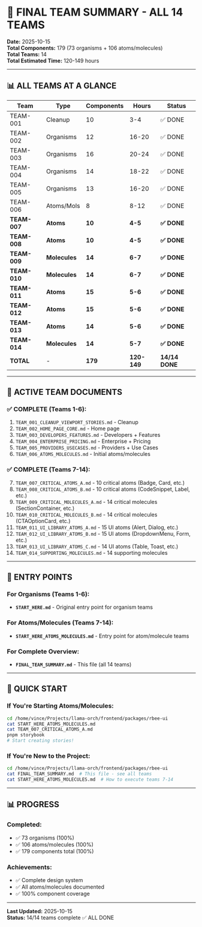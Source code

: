 # 🎯 FINAL TEAM SUMMARY - ALL 14 TEAMS

**Date:** 2025-10-15  
**Total Components:** 179 (73 organisms + 106 atoms/molecules)  
**Total Teams:** 14  
**Total Estimated Time:** 120-149 hours

---

## 📊 ALL TEAMS AT A GLANCE

| Team | Type | Components | Hours | Status |
|------|------|-----------|-------|--------|
| TEAM-001 | Cleanup | 10 | 3-4 | ✅ DONE |
| TEAM-002 | Organisms | 12 | 16-20 | ✅ DONE |
| TEAM-003 | Organisms | 16 | 20-24 | ✅ DONE |
| TEAM-004 | Organisms | 14 | 18-22 | ✅ DONE |
| TEAM-005 | Organisms | 13 | 16-20 | ✅ DONE |
| TEAM-006 | Atoms/Mols | 8 | 8-12 | ✅ DONE |
| **TEAM-007** | **Atoms** | **10** | **4-5** | **✅ DONE** |
| **TEAM-008** | **Atoms** | **10** | **4-5** | **✅ DONE** |
| **TEAM-009** | **Molecules** | **14** | **6-7** | **✅ DONE** |
| **TEAM-010** | **Molecules** | **14** | **6-7** | **✅ DONE** |
| **TEAM-011** | **Atoms** | **15** | **5-6** | **✅ DONE** |
| **TEAM-012** | **Atoms** | **15** | **5-6** | **✅ DONE** |
| **TEAM-013** | **Atoms** | **14** | **5-6** | **✅ DONE** |
| **TEAM-014** | **Molecules** | **14** | **5-7** | **✅ DONE** |
| **TOTAL** | - | **179** | **120-149** | **14/14 DONE** |

---

## 📁 ACTIVE TEAM DOCUMENTS

### ✅ COMPLETE (Teams 1-6):
1. `TEAM_001_CLEANUP_VIEWPORT_STORIES.md` - Cleanup
2. `TEAM_002_HOME_PAGE_CORE.md` - Home page
3. `TEAM_003_DEVELOPERS_FEATURES.md` - Developers + Features
4. `TEAM_004_ENTERPRISE_PRICING.md` - Enterprise + Pricing
5. `TEAM_005_PROVIDERS_USECASES.md` - Providers + Use Cases
6. `TEAM_006_ATOMS_MOLECULES.md` - Initial atoms/molecules

### ✅ COMPLETE (Teams 7-14):
7. `TEAM_007_CRITICAL_ATOMS_A.md` - 10 critical atoms (Badge, Card, etc.)
8. `TEAM_008_CRITICAL_ATOMS_B.md` - 10 critical atoms (CodeSnippet, Label, etc.)
9. `TEAM_009_CRITICAL_MOLECULES_A.md` - 14 critical molecules (SectionContainer, etc.)
10. `TEAM_010_CRITICAL_MOLECULES_B.md` - 14 critical molecules (CTAOptionCard, etc.)
11. `TEAM_011_UI_LIBRARY_ATOMS_A.md` - 15 UI atoms (Alert, Dialog, etc.)
12. `TEAM_012_UI_LIBRARY_ATOMS_B.md` - 15 UI atoms (DropdownMenu, Form, etc.)
13. `TEAM_013_UI_LIBRARY_ATOMS_C.md` - 14 UI atoms (Table, Toast, etc.)
14. `TEAM_014_SUPPORTING_MOLECULES.md` - 14 supporting molecules

---

## 🚀 ENTRY POINTS

### For Organisms (Teams 1-6):
- **`START_HERE.md`** - Original entry point for organism teams

### For Atoms/Molecules (Teams 7-14):
- **`START_HERE_ATOMS_MOLECULES.md`** - Entry point for atom/molecule teams

### For Complete Overview:
- **`FINAL_TEAM_SUMMARY.md`** - This file (all 14 teams)

---

## 🎯 QUICK START

### If You're Starting Atoms/Molecules:
```bash
cd /home/vince/Projects/llama-orch/frontend/packages/rbee-ui
cat START_HERE_ATOMS_MOLECULES.md
cat TEAM_007_CRITICAL_ATOMS_A.md
pnpm storybook
# Start creating stories!
```

### If You're New to the Project:
```bash
cd /home/vince/Projects/llama-orch/frontend/packages/rbee-ui
cat FINAL_TEAM_SUMMARY.md  # This file - see all teams
cat START_HERE_ATOMS_MOLECULES.md  # How to execute teams 7-14
```

---

## 📊 PROGRESS

### Completed:
- ✅ 73 organisms (100%)
- ✅ 106 atoms/molecules (100%)
- ✅ 179 components total (100%)

### Achievements:
- ✅ Complete design system
- ✅ All atoms/molecules documented
- ✅ 100% component coverage

---

**Last Updated:** 2025-10-15  
**Status:** 14/14 teams complete ✅ ALL DONE
